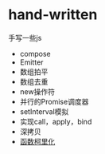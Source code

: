 # hand-written
手写一些js

- compose
- Emitter
- 数组拍平
- 数组去重
- new操作符
- 并行的Promise调度器
- setInterval模拟
- 实现call，apply，bind
- 深拷贝
- [函数柯里化](https://github.com/fanxiaopa/hand-written/tree/main/src/currying)
